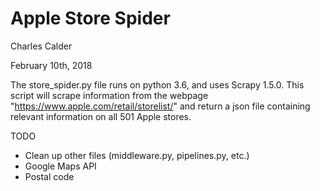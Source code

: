 # Apple Store Spider

Charles Calder

February 10th, 2018

The store_spider.py file runs on python 3.6, and uses Scrapy 1.5.0. This script will scrape information from the webpage "https://www.apple.com/retail/storelist/" and return a json file containing relevant information on all 501 Apple stores.

TODO 
* Clean up other files (middleware.py, pipelines.py, etc.)
* Google Maps API
* Postal code